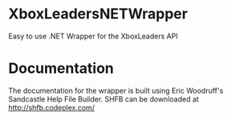 XboxLeadersNETWrapper
=====================

Easy to use .NET Wrapper for the XboxLeaders API

Documentation
=====================

The documentation for the wrapper is built using Eric Woodruff's Sandcastle Help File Builder.
SHFB can be downloaded at http://shfb.codeplex.com/
